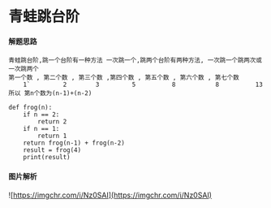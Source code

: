 # **青蛙跳台阶**
#### 解题思路
    青蛙跳台阶,跳一个台阶有一种方法 一次跳一个,跳两个台阶有两种方法, 一次跳一个跳两次或一次跳两个
    第一个数 , 第二个数 , 第三个数 ,第四个数 , 第五个数 , 第六个数 , 第七个数
        1`         2        3         5          8           8          13
    所以 第n个数为(n-1)+(n-2)

    def frog(n):
        if n == 2:
            return 2
        if n == 1:
            return 1
        return frog(n-1) + frog(n-2)
        result = frog(4)
        print(result)  
    
    
#### 图片解析
![https://imgchr.com/i/Nz0SAI](https://imgchr.com/i/Nz0SAI)
    